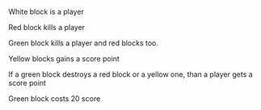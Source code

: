 White block is a player 


Red block kills a player

Green block kills a player and red blocks too.


Yellow blocks gains a score point

If a green block destroys a red block or a yellow one, than a player gets a score point


Green block costs 20 score







